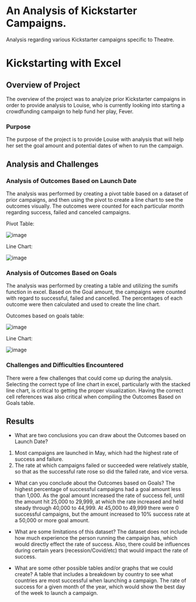 # An Analysis of Kickstarter Campaigns.
Analysis regarding various Kickstarter campaigns specific to Theatre. 

# Kickstarting with Excel

## Overview of Project

The overview of the project was to analyize prior Kickstarter campaigns in order to provide analysis to Louise,  who is currently looking into starting a crowdfunding campaign to help fund her play, Fever. 
 
### Purpose

 The purpose of the project is to provide Louise with analysis that will help her set the goal amount and potential dates of when to run the campaign. 

## Analysis and Challenges

### Analysis of Outcomes Based on Launch Date

The analysis was performed by creating a pivot table based on a dataset of prior campaigns,  and then using the pivot to create a line chart to see the outcomes visually. The outcomes were counted for each particular month regarding success, failed and canceled campaigns. 

Pivot Table:

![image](https://user-images.githubusercontent.com/118394620/204378962-792b7767-cb43-4f17-8188-ff67b7d95d44.png)

Line Chart:

![image](https://user-images.githubusercontent.com/118394620/204373635-07ad712f-6417-40dd-b015-3b5b5f25eaee.png)


### Analysis of Outcomes Based on Goals
The analysis was performed by creating a table and utilizing the sumifs function in excel.  Based on the Goal amount,  the campaigns were counted with regard to successful, failed and cancelled. The percentages of each outcome were then calculated and used to create the line chart. 

Outcomes based on goals table:

![image](https://user-images.githubusercontent.com/118394620/204381270-6ee3dd1c-cd2f-43ad-84bf-6bc5e3ead598.png)

Line Chart:

![image](https://user-images.githubusercontent.com/118394620/204376101-15b32f87-b284-4b54-aa68-8f88d3a2315f.png)

### Challenges and Difficulties Encountered

There were a few challenges that could come up during the analysis.  Selecting the correct type of line chart in excel,  particularly with the stacked line chart,  is critical to getting the proper visualization.  Having the correct cell references was also critical when compiling the Outcomes Based on Goals table. 
 

## Results

- What are two conclusions you can draw about the Outcomes based on Launch Date?
1. Most campaigns are launched in May,  which had the highest rate of success and failure. 
2. The rate at which campaigns failed or succeeded were relatively stable,  so that as the successful rate rose so did the failed rate,  and vice versa. 

- What can you conclude about the Outcomes based on Goals?
The highest percentage of successful campaigns had a goal amount less than 1,000.  As the goal amount increased the rate of success fell,  until the         amount hit 25,000 to 29,999,  at which the rate increased and held steady through 40,000 to 44,999. At 45,000 to 49,999 there were 0 successful campaigns,  but the amount increased to 10% success rate at a 50,000 or more goal amount.  

- What are some limitations of this dataset?
The dataset does not include how much experience the person running the campaign has,  which would directly effect the rate of success. Also, there could be influences during certain years (recession/Covid/etc) that would impact the rate of success.

- What are some other possible tables and/or graphs that we could create?
A table that includes a breakdown by country to see what countries are most successful when launching a campaign. The rate of success for a given month of the year,  which would show the best day of the week to launch a campaign. 

